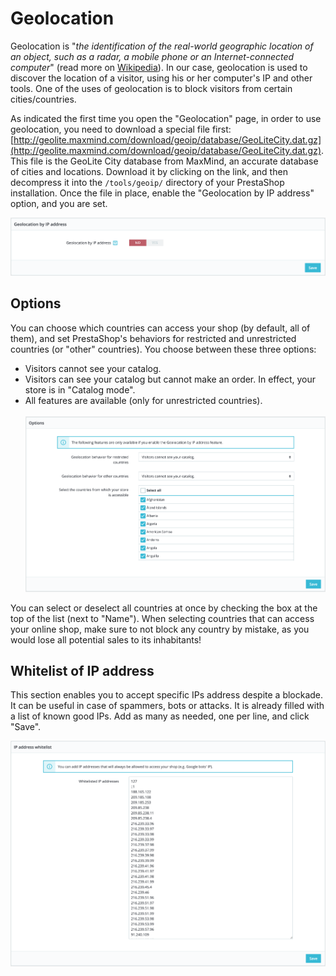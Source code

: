 # Geolocation

Geolocation is "_the identification of the real-world geographic location of an object, such as a radar, a mobile phone or an Internet-connected computer_" (read more on [Wikipedia](http://en.wikipedia.org/wiki/Geolocation)). In our case, geolocation is used to discover the location of a visitor, using his or her computer's IP and other tools. One of the uses of geolocation is to block visitors from certain cities/countries.

As indicated the first time you open the "Geolocation" page, in order to use geolocation, you need to download a special file first: [http://geolite.maxmind.com/download/geoip/database/GeoLiteCity.dat.gz](http://geolite.maxmind.com/download/geoip/database/GeoLiteCity.dat.gz). This file is the GeoLite City database from MaxMind, an accurate database of cities and locations. Download it by clicking on the link, and then decompress it into the `/tools/geoip/` directory of your PrestaShop installation. Once the file in place, enable the "Geolocation by IP address" option, and you are set.

![](<../../../../.gitbook/assets/64225610 (4) (4).png>)

## Options <a href="#geolocation-options" id="geolocation-options"></a>

You can choose which countries can access your shop (by default, all of them), and set PrestaShop's behaviors for restricted and unrestricted countries (or "other" countries). You choose between these three options:

* Visitors cannot see your catalog.
* Visitors can see your catalog but cannot make an order. In effect, your store is in "Catalog mode".
* All features are available (only for unrestricted countries).\
  \
  ![](<../../../../.gitbook/assets/64225611 (4) (2) (3).png>)

You can select or deselect all countries at once by checking the box at the top of the list (next to "Name"). When selecting countries that can access your online shop, make sure to not block any country by mistake, as you would lose all potential sales to its inhabitants!

## Whitelist of IP address <a href="#geolocation-whitelistofipaddress" id="geolocation-whitelistofipaddress"></a>

This section enables you to accept specific IPs address despite a blockade. It can be useful in case of spammers, bots or attacks. It is already filled with a list of known good IPs. Add as many as needed, one per line, and click "Save".

![](<../../../../.gitbook/assets/64225612 (4).png>)
